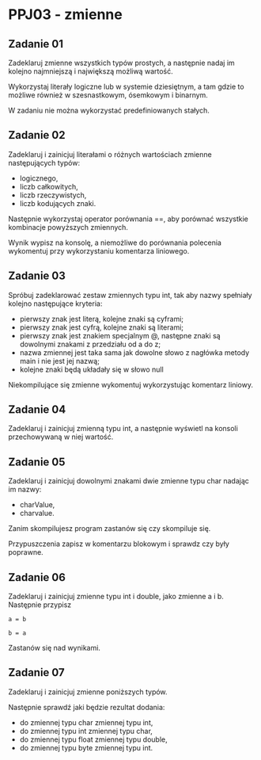# PPJ03 - zmienne

## Zadanie 01

Zadeklaruj zmienne wszystkich typów prostych, a następnie nadaj im kolejno najmniejszą i największą możliwą wartość. 

Wykorzystaj literały logiczne lub w systemie dziesiętnym, a tam gdzie to możliwe również w szesnastkowym, ósemkowym i binarnym.

W zadaniu nie można wykorzystać predefiniowanych stałych.

## Zadanie 02

Zadeklaruj i zainicjuj literałami o różnych wartościach zmienne następujących typów:

- logicznego,
- liczb całkowitych,
- liczb rzeczywistych,
- liczb kodujących znaki.

Następnie wykorzystaj operator porównania ==, aby porównać wszystkie kombinacje powyższych zmiennych. 

Wynik wypisz na konsolę, a niemożliwe do porównania polecenia wykomentuj przy wykorzystaniu komentarza liniowego.

## Zadanie 03

Spróbuj zadeklarować zestaw zmiennych typu int, tak aby nazwy spełniały kolejno następujące kryteria: 

- pierwszy znak jest literą, kolejne znaki są cyframi;
- pierwszy znak jest cyfrą, kolejne znaki są literami;
- pierwszy znak jest znakiem specjalnym @, następne znaki są dowolnymi znakami z przedziału od a do z;
- nazwa zmiennej jest taka sama jak dowolne słowo z nagłówka metody main i nie jest jej nazwą;
- kolejne znaki będą układały się w słowo null 

Niekompilujące się zmienne wykomentuj wykorzystując komentarz liniowy.

## Zadanie 04

Zadeklaruj i zainicjuj zmienną typu int, a następnie wyświetl na konsoli przechowywaną w niej wartość.

## Zadanie 05

Zadeklaruj i zainicjuj dowolnymi znakami dwie zmienne typu char nadając im nazwy: 
- charValue,
- charvalue.

Zanim skompilujesz program zastanów się czy skompiluje się. 

Przypuszczenia zapisz w komentarzu blokowym i sprawdz czy były poprawne.

## Zadanie 06

Zadeklaruj i zainicjuj zmienne typu int i double, jako zmienne a i b. Następnie przypisz 
```
a = b 
```
```
b = a
```

Zastanów się nad wynikami.

## Zadanie 07

Zadeklaruj i zainicjuj zmienne poniższych typów. 

Następnie sprawdź jaki będzie rezultat dodania: 
- do zmiennej typu char zmiennej typu int,
- do zmiennej typu int zmiennej typu char,
- do zmiennej typu float zmiennej typu double,
- do zmiennej typu byte zmiennej typu int.